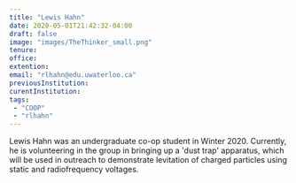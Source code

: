```yaml
---
title: "Lewis Hahn"
date: 2020-05-01T21:42:32-04:00
draft: false
image: "images/TheThinker_small.png"
tenure: 
office:
extention:
email: "rlhahn@edu.uwaterloo.ca"
previousInstitution: 
curentInstitution: 
tags:
 - "COOP"
 - "rlhahn"
---
```


Lewis Hahn was an undergraduate co-op student in Winter 2020. Currently, he is volunteering in the group in bringing up a 'dust trap' apparatus, which will be used in outreach to demonstrate levitation of charged particles using static and radiofrequency voltages. 